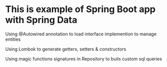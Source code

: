 # This is example of Spring Boot app with Spring Data 
Using @Autowired annotation to load interface implemention to manage entities

Using Lombok to generate getters, setters & constructors

Using magic functions signatures in Repository to buils custom sql queries